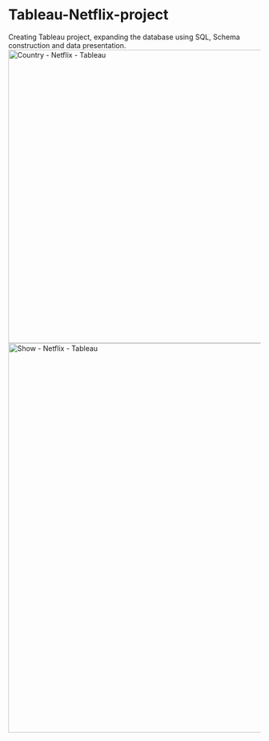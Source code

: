 # Tableau-Netflix-project
Creating Tableau project, expanding the database using SQL, Schema construction and data presentation.
<img width="586" alt="Country - Netflix - Tableau" src="https://github.com/PazKatz/Tableau-Netflix-project/assets/111743507/9169df36-dc1e-4fc8-94c7-a6d5dd59e075">
<img width="778" alt="Show - Netflix - Tableau" src="https://github.com/PazKatz/Tableau-Netflix-project/assets/111743507/79be990b-a3ef-468e-9a6d-5aca33282e76">
